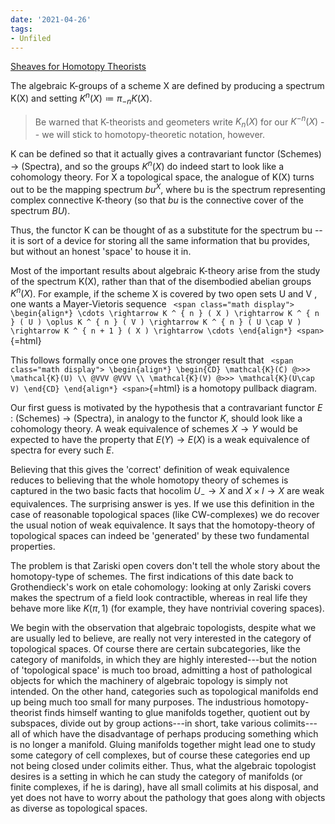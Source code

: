 ```yaml
---
date: '2021-04-26'
tags:
- Unfiled
---
```















[Sheaves for Homotopy Theorists](http://math.mit.edu/~dspivak/files/cech.pdf)

The algebraic K-groups of a scheme X are defined by producing a spectrum K(X) and setting $K^n(X) \coloneqq π_{-n}K(X)$.

> Be warned that K-theorists and geometers write $K_n(X)$ for our $K^{−n}(X)$ -- we will stick to homotopy-theoretic notation, however.

K can be defined so that it actually gives a contravariant functor (Schemes) → (Spectra), and so the groups $K^n(X)$ do indeed start to look like a cohomology theory. For X a topological space, the analogue of K(X) turns out to be the mapping spectrum $bu^X$, where bu is the spectrum representing complex connective K-theory (so that $bu$ is the connective cover of the spectrum $BU$).

Thus, the functor K can be thought of as a substitute for the spectrum bu -- it is sort of a device for storing all the same information that bu provides, but without an honest 'space' to house it in.

Most of the important results about algebraic K-theory arise from the study of the spectrum K(X), rather than that of the disembodied abelian groups $K^n(X)$. For example, if the scheme X is covered by two open sets U and V , one wants a Mayer-Vietoris sequence `
<span class="math display">
\begin{align*}
\cdots \rightarrow K ^ { n } ( X ) \rightarrow K ^ { n } ( U ) \oplus K ^ { n } ( V ) \rightarrow K ^ { n } ( U \cap V ) \rightarrow K ^ { n + 1 } ( X ) \rightarrow \cdots
\end{align*}
<span>`{=html}

This follows formally once one proves the stronger result that `
<span class="math display">
\begin{align*}
\begin{CD}
\mathcal{K}(C) @>>> \mathcal{K}(U) \\
@VVV @VVV \\
\mathcal{K}(V) @>>> \mathcal{K}(U\cap V)
\end{CD}
\end{align*}
<span>`{=html} is a homotopy pullback diagram.

Our first guess is motivated by the hypothesis that a contravariant functor $E$ : (Schemes) → (Spectra), in analogy to the functor $K$, should look like a cohomology theory. A weak equivalence of schemes $X \to Y$ would be expected to have the property that $E(Y ) → E(X)$ is a weak equivalence of spectra for every such $E$.

Believing that this gives the 'correct' definition of weak equivalence reduces to believing that the whole homotopy theory of schemes is captured in the two basic facts that $\mathrm{hocolim}~U_{-}\longrightarrow X$ and $X \times I \to X$ are weak equivalences. The surprising answer is yes. If we use this definition in the case of reasonable topological spaces (like CW-complexes) we do recover the usual notion of weak equivalence. It says that the homotopy-theory of topological spaces can indeed be 'generated' by these two fundamental properties.

The problem is that Zariski open covers don't tell the whole story about the homotopy-type of schemes. The first indications of this date back to Grothendieck's work on etale cohomology: looking at only Zariski covers makes the spectrum of a field look contractible, whereas in real life they behave more like $K(π, 1)$ (for example, they have nontrivial covering spaces).

We begin with the observation that algebraic topologists, despite what we are usually led to believe, are really not very interested in the category of topological spaces. Of course there are certain subcategories, like the category of manifolds, in which they are highly interested---but the notion of 'topological space' is much too broad, admitting a host of pathological objects for which the machinery of algebraic topology is simply not intended. On the other hand, categories such as topological manifolds end up being much too small for many purposes. The industrious homotopy-theorist finds himself wanting to glue manifolds together, quotient out by subspaces, divide out by group actions---in short, take various colimits---all of which have the disadvantage of perhaps producing something which is no longer a manifold. Gluing manifolds together might lead one to study some category of cell complexes, but of course these categories end up not being closed under colimits either. Thus, what the algebraic topologist desires is a setting in which he can study the category of manifolds (or finite complexes, if he is daring), have all small colimits at his disposal, and yet does not have to worry about the pathology that goes along with objects as diverse as topological spaces.
